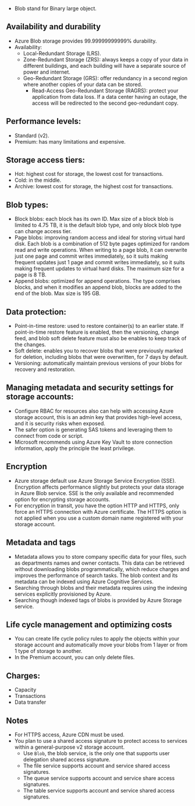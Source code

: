 - Blob stand for Binary large object.
## Availability and durability
- Azure Blob storage provides 99.99999999999% durability.
- Availability:
	- Local-Redundant Storage (LRS).
	- Zone-Redundant Storage (ZRS): always keeps a copy of your data in different buildings, and each building will have a separate source of power and internet.
	- Geo-Redundant Storage (GRS): offer redundancy in a second region where another copies of your data can be stored.
		- Read-Access Geo-Redundant Storage (RAGRS): protect your application from data loss. If a data center having an outage, the access will be redirected to the second geo-redundant copy.
## Performance levels:
- Standard (v2).
- Premium: has many limitations and expensive.
## Storage access tiers:
- Hot: highest cost for storage, the lowest cost for transactions.
- Cold: in the middle. 
- Archive: lowest cost for storage, the highest cost for transactions.
## Blob types:
- Block blobs: each block has its own ID. Max size of a block blob is limited to 4.75 TB, it is the default blob type, and only block blob type can change access tier. 
- Page blobs: improving random access and ideal for storing virtual hard disk. Each blob is a combination of 512 byte pages optimized for random read and write operations. When writing to a page blob, it can overwrite just one page and commit writes immediately, so it suits making frequent updates just 1 page and commit writes immediately, so it suits making frequent updates to virtual hard disks.  The maximum size for a page is 8 TB.
- Append blobs: optimized for append operations. The type comprises blocks, and when it modifies an append blob, blocks are added to the end of the blob. Max size is 195 GB.
## Data protection:
- Point-in-time restore: used to restore container(s) to an earlier state. If point-in-time restore feature is enabled, then the versioning, change feed, and blob soft delete feature must also be enables to keep track of the changes.
- Soft delete: enables you to recover blobs that were previously marked for deletion, including blobs that were overwritten, for 7 days by default.
- Versioning: automatically maintain previous versions of your blobs for recovery and restoration.
## Managing metadata and security settings for storage accounts:
- Configure RBAC for resources also can help with accessing Azure storage account, this is an admin key that provides high-level access, and it is security risks when exposed.
- The safer option is generating SAS tokens and leveraging them to connect from code or script.
- Microsoft recommends using Azure Key Vault to store connection information, apply the principle the least privilege.
## Encryption
- Azure storage default use Azure Storage Service Encryption (SSE). Encryption affects performance slightly but protects your data storage in Azure Blob service. SSE is the only available and recommended option for encrypting storage accounts. 
- For encryption in transit, you have the option HTTP and HTTPS, only force an HTTPS connection with Azure certificate. The HTTPS option is not applied when you use a custom domain name registered with your storage account.
## Metadata and tags
- Metadata allows you to store company specific data for your files, such as departments names and owner contacts. This data can be retrieved without downloading blobs programmatically, which reduce charges and improves the performance of search tasks. The blob context and its metadata can be indexed using Azure Cognitive Services.
- Searching through blobs and their metadata requires using the indexing services explicitly provisioned by Azure.
- Searching though indexed tags of blobs is provided by Azure Storage service.
## Life cycle management and optimizing costs
- You can create life cycle policy rules to apply the objects within your storage account and automatically move your blobs from 1 layer or from 1 type of storage to another.
- In the Premium account, you can only delete files.
## Charges:
- Capacity
- Transactions
- Data transfer
## Notes
- For HTTPS access, Azure CDN must be used.
- You plan to use a shared access signature to protect access to services within a general-purpose v2 storage account.
	- Use `Blob`, the blob service, is the only one that supports user delegation shared access signature.
	- The file service supports account and service shared access signatures.
	- The queue service supports account and service share access signatures.
	- The table service supports account and service shared access signatures.